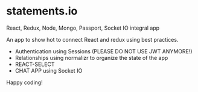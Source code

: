 # statements.io
React, Redux, Node, Mongo, Passport, Socket IO integral app

An app to show hot to connect React and redux using best practices.

- Authentication using Sessions (PLEASE DO NOT USE JWT ANYMORE!)
- Relationships using normalizr to organize the state of the app
- REACT-SELECT
- CHAT APP using Socket IO

Happy coding!
